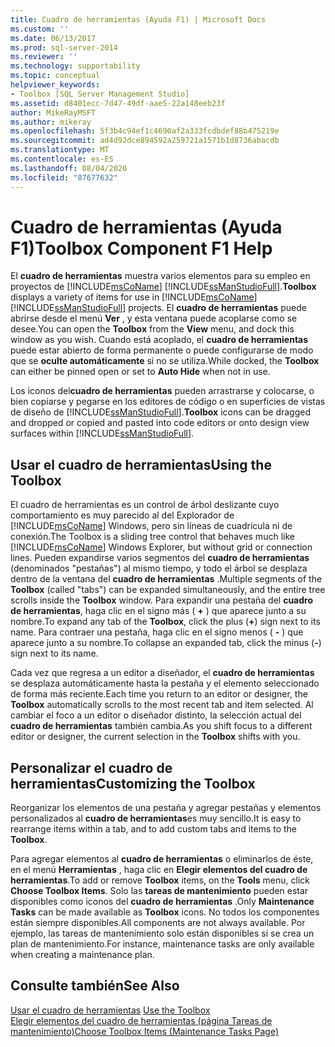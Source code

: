 ```yaml
---
title: Cuadro de herramientas (Ayuda F1) | Microsoft Docs
ms.custom: ''
ms.date: 06/13/2017
ms.prod: sql-server-2014
ms.reviewer: ''
ms.technology: supportability
ms.topic: conceptual
helpviewer_keywords:
- Toolbox [SQL Server Management Studio]
ms.assetid: d8401ecc-7d47-49df-aae5-22a148eeb23f
author: MikeRayMSFT
ms.author: mikeray
ms.openlocfilehash: 5f3b4c94ef1c4690af2a333fcdbdef88b475219e
ms.sourcegitcommit: ad4d92dce894592a259721a1571b1d8736abacdb
ms.translationtype: MT
ms.contentlocale: es-ES
ms.lasthandoff: 08/04/2020
ms.locfileid: "87677632"
---
```

# <a name="toolbox-component-f1-help"></a><span data-ttu-id="d7b24-102">Cuadro de herramientas (Ayuda F1)</span><span class="sxs-lookup"><span data-stu-id="d7b24-102">Toolbox Component F1 Help</span></span>

<span data-ttu-id="d7b24-103">El **cuadro de herramientas** muestra varios elementos para su empleo en proyectos de [!INCLUDE[msCoName](../../includes/msconame-md.md)] [!INCLUDE[ssManStudioFull](../../includes/ssmanstudiofull-md.md)].</span><span class="sxs-lookup"><span data-stu-id="d7b24-103">**Toolbox** displays a variety of items for use in [!INCLUDE[msCoName](../../includes/msconame-md.md)] [!INCLUDE[ssManStudioFull](../../includes/ssmanstudiofull-md.md)] projects.</span></span> <span data-ttu-id="d7b24-104">El **cuadro de herramientas** puede abrirse desde el menú **Ver** , y esta ventana puede acoplarse como se desee.</span><span class="sxs-lookup"><span data-stu-id="d7b24-104">You can open the **Toolbox** from the **View** menu, and dock this window as you wish.</span></span> <span data-ttu-id="d7b24-105">Cuando está acoplado, el **cuadro de herramientas** puede estar abierto de forma permanente o puede configurarse de modo que se **oculte automáticamente** si no se utiliza.</span><span class="sxs-lookup"><span data-stu-id="d7b24-105">While docked, the **Toolbox** can either be pinned open or set to **Auto Hide** when not in use.</span></span>  
  
<span data-ttu-id="d7b24-106">Los iconos del**cuadro de herramientas** pueden arrastrarse y colocarse, o bien copiarse y pegarse en los editores de código o en superficies de vistas de diseño de [!INCLUDE[ssManStudioFull](../../includes/ssmanstudiofull-md.md)].</span><span class="sxs-lookup"><span data-stu-id="d7b24-106">**Toolbox** icons can be dragged and dropped or copied and pasted into code editors or onto design view surfaces within [!INCLUDE[ssManStudioFull](../../includes/ssmanstudiofull-md.md)].</span></span>  
  
## <a name="using-the-toolbox"></a><span data-ttu-id="d7b24-107">Usar el cuadro de herramientas</span><span class="sxs-lookup"><span data-stu-id="d7b24-107">Using the Toolbox</span></span>  
 <span data-ttu-id="d7b24-108">El cuadro de herramientas es un control de árbol deslizante cuyo comportamiento es muy parecido al del Explorador de [!INCLUDE[msCoName](../../includes/msconame-md.md)] Windows, pero sin líneas de cuadrícula ni de conexión.</span><span class="sxs-lookup"><span data-stu-id="d7b24-108">The Toolbox is a sliding tree control that behaves much like [!INCLUDE[msCoName](../../includes/msconame-md.md)] Windows Explorer, but without grid or connection lines.</span></span> <span data-ttu-id="d7b24-109">Pueden expandirse varios segmentos del **cuadro de herramientas** (denominados "pestañas") al mismo tiempo, y todo el árbol se desplaza dentro de la ventana del **cuadro de herramientas** .</span><span class="sxs-lookup"><span data-stu-id="d7b24-109">Multiple segments of the **Toolbox** (called "tabs") can be expanded simultaneously, and the entire tree scrolls inside the **Toolbox** window.</span></span> <span data-ttu-id="d7b24-110">Para expandir una pestaña del **cuadro de herramientas**, haga clic en el signo más ( **+** ) que aparece junto a su nombre.</span><span class="sxs-lookup"><span data-stu-id="d7b24-110">To expand any tab of the **Toolbox**, click the plus (**+**) sign next to its name.</span></span> <span data-ttu-id="d7b24-111">Para contraer una pestaña, haga clic en el signo menos ( **-** ) que aparece junto a su nombre.</span><span class="sxs-lookup"><span data-stu-id="d7b24-111">To collapse an expanded tab, click the minus (**-**) sign next to its name.</span></span>  
  
 <span data-ttu-id="d7b24-112">Cada vez que regresa a un editor a diseñador, el **cuadro de herramientas** se desplaza automáticamente hasta la pestaña y el elemento seleccionado de forma más reciente.</span><span class="sxs-lookup"><span data-stu-id="d7b24-112">Each time you return to an editor or designer, the **Toolbox** automatically scrolls to the most recent tab and item selected.</span></span> <span data-ttu-id="d7b24-113">Al cambiar el foco a un editor o diseñador distinto, la selección actual del **cuadro de herramientas** también cambia.</span><span class="sxs-lookup"><span data-stu-id="d7b24-113">As you shift focus to a different editor or designer, the current selection in the **Toolbox** shifts with you.</span></span>  
  
## <a name="customizing-the-toolbox"></a><span data-ttu-id="d7b24-114">Personalizar el cuadro de herramientas</span><span class="sxs-lookup"><span data-stu-id="d7b24-114">Customizing the Toolbox</span></span>  
 <span data-ttu-id="d7b24-115">Reorganizar los elementos de una pestaña y agregar pestañas y elementos personalizados al **cuadro de herramientas**es muy sencillo.</span><span class="sxs-lookup"><span data-stu-id="d7b24-115">It is easy to rearrange items within a tab, and to add custom tabs and items to the **Toolbox**.</span></span>  
  
 <span data-ttu-id="d7b24-116">Para agregar elementos al **cuadro de herramientas** o eliminarlos de éste, en el menú **Herramientas** , haga clic en **Elegir elementos del cuadro de herramientas**.</span><span class="sxs-lookup"><span data-stu-id="d7b24-116">To add or remove **Toolbox** items, on the **Tools** menu, click **Choose Toolbox Items**.</span></span> <span data-ttu-id="d7b24-117">Solo las **tareas de mantenimiento** pueden estar disponibles como iconos del **cuadro de herramientas** .</span><span class="sxs-lookup"><span data-stu-id="d7b24-117">Only **Maintenance Tasks** can be made available as **Toolbox** icons.</span></span> <span data-ttu-id="d7b24-118">No todos los componentes están siempre disponibles.</span><span class="sxs-lookup"><span data-stu-id="d7b24-118">All components are not always available.</span></span> <span data-ttu-id="d7b24-119">Por ejemplo, las tareas de mantenimiento solo están disponibles si se crea un plan de mantenimiento.</span><span class="sxs-lookup"><span data-stu-id="d7b24-119">For instance, maintenance tasks are only available when creating a maintenance plan.</span></span>  
  
## <a name="see-also"></a><span data-ttu-id="d7b24-120">Consulte también</span><span class="sxs-lookup"><span data-stu-id="d7b24-120">See Also</span></span>  
 <span data-ttu-id="d7b24-121">[Usar el cuadro de herramientas](../../ssms/use-the-toolbox.md) </span><span class="sxs-lookup"><span data-stu-id="d7b24-121">[Use the Toolbox](../../ssms/use-the-toolbox.md) </span></span>  
 [<span data-ttu-id="d7b24-122">Elegir elementos del cuadro de herramientas &#40;página Tareas de mantenimiento&#41;</span><span class="sxs-lookup"><span data-stu-id="d7b24-122">Choose Toolbox Items &#40;Maintenance Tasks Page&#41;</span></span>](../../ssms/menu-help/choose-toolbox-items-maintenance-tasks-page.md)  
